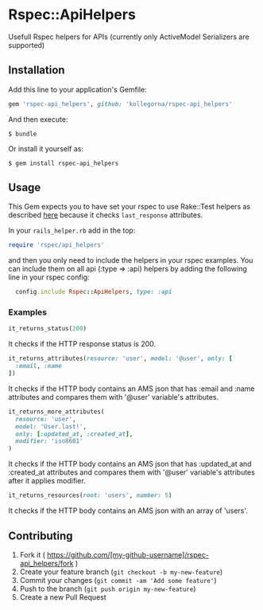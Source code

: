 # Rspec::ApiHelpers

Usefull Rspec helpers for APIs (currently only ActiveModel Serializers are supported)

## Installation

Add this line to your application's Gemfile:

```ruby
gem 'rspec-api_helpers', github: 'kollegorna/rspec-api_helpers'
```

And then execute:

    $ bundle

Or install it yourself as:

    $ gem install rspec-api_helpers

## Usage
This Gem expects you to have set your rspec to use Rake::Test helpers as described
[here](https://gist.github.com/helabed/c65084ab7938e437283f) because it checks `last_response`
attributes.

In your `rails_helper.rb` add in the top:

```ruby
require 'rspec/api_helpers'
```

and then you only need to include the helpers in your rspec examples. You can include them on all api (:type => :api) helpers by adding the following line in your rspec config:

```ruby
  config.include Rspec::ApiHelpers, type: :api
```


### Examples

```ruby
it_returns_status(200)
```
It checks if the HTTP response status is 200.

```ruby
it_returns_attributes(resource: 'user', model: '@user', only: [
  :email, :name
])
```
It checks if the HTTP body contains an AMS json that has :email and :name attributes and
compares them with '@user' variable's attributes.

```ruby
it_returns_more_attributes(
  resource: 'user',
  model: 'User.last!',
  only: [:updated_at, :created_at],
  modifier: 'iso8601'
)
```
It checks if the HTTP body contains an AMS json that has :updated_at and :created_at
attributes and compares them with '@user' variable's attributes after it applies modifier.

```ruby
it_returns_resources(root: 'users', number: 5)
```
It checks if the HTTP body contains an AMS json with an array of 'users'.

## Contributing

1. Fork it ( https://github.com/[my-github-username]/rspec-api_helpers/fork )
2. Create your feature branch (`git checkout -b my-new-feature`)
3. Commit your changes (`git commit -am 'Add some feature'`)
4. Push to the branch (`git push origin my-new-feature`)
5. Create a new Pull Request
